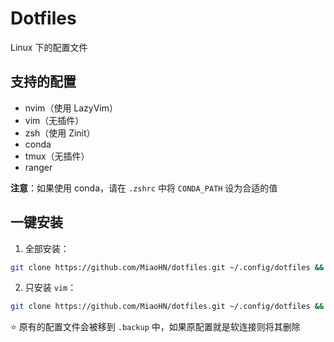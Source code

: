 # Dotfiles

Linux 下的配置文件

## 支持的配置

- nvim（使用 LazyVim）
- vim（无插件）
- zsh（使用 Zinit）
- conda
- tmux（无插件）
- ranger

**注意**：如果使用 conda，请在 `.zshrc` 中将 `CONDA_PATH` 设为合适的值

## 一键安装

1. 全部安装：

```bash
git clone https://github.com/MiaoHN/dotfiles.git ~/.config/dotfiles && cd ~/.config/dotfiles && ./install.sh all
```

2. 只安装 `vim`：

```bash
git clone https://github.com/MiaoHN/dotfiles.git ~/.config/dotfiles && cd ~/.config/dotfiles && ./install.sh vim
```

:star: 原有的配置文件会被移到 `.backup` 中，如果原配置就是软连接则将其删除

